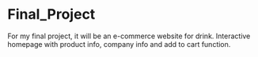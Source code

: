 # Final_Project
For my final project, it will be an e-commerce website for drink. Interactive homepage with product info, company info and add to cart function.
